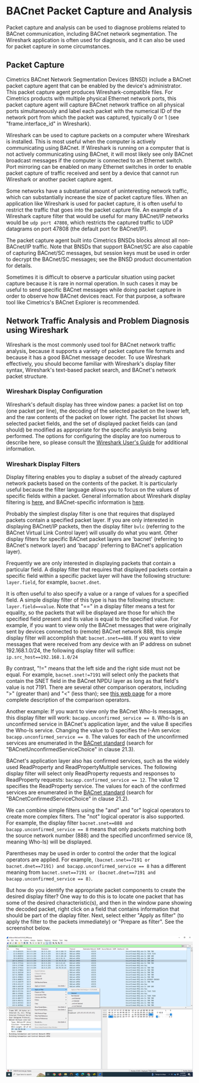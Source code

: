 # BACnet Packet Capture and Analysis
Packet capture and analysis can be used to diagnose problems related to BACnet communication, including BACnet network segmentation.  The Wireshark application is often used for diagnosis, and it can also be used for packet capture in some circumstances.

## Packet Capture
Cimetrics BACnet Network Segmentation Devices (BNSD) include a BACnet packet capture agent that can be enabled by the device's administrator.  This packet capture agent produces Wireshark-compatible files. For Cimetrics products with multiple physical Ethernet network ports, this packet capture agent will capture BACnet network traffice on all physical ports simultaneously and label each packet with the numerical ID of the network port from which the packet was captured, typically 0 or 1 (see "frame.interface_id" in Wireshark).

Wireshark can be used to capture packets on a computer where Wireshark is installed.  This is most useful when the computer is actively communicating using BACnet.  If Wireshark is running on a computer that is not actively communicating using BACnet, it will most likely see only BACnet broadcast messages if the computer is connected to an Ethernet switch.  Port mirroring can be enabled on many Ethernet switches in order to enable packet capture of traffic received and sent by a device that cannot run Wireshark or another packet capture agent.

Some networks have a substantial amount of uninteresting network traffic, which can substantially increase the size of packet capture files.  When an application like Wireshark is used for packet capture, it is often useful to restrict the traffic that goes into the packet capture file.  An example of a Wireshark capture filter that would be useful for many BACnet/IP networks would be `udp port 47808`, which restricts the captured traffic to UDP datagrams on port 47808 (the default port for BACnet/IP).

The packet capture agent built into Cimetrics BNSDs blocks almost all non-BACnet/IP traffic.  Note that BNSDs that support BACnet/SC are also capable of capturing BACnet/SC messages, but session keys must be used in order to decrypt the BACnet/SC messages; see the BNSD product documentation for details.

Sometimes it is difficult to observe a particular situation using packet capture because it is rare in normal operation.  In such cases it may be useful to send specific BACnet messages while doing packet capture in order to observe how BACnet devices react.  For that purpose, a software tool like Cimetrics's BACnet Explorer is recommended.

## Network Traffic Analysis and Problem Diagnosis using Wireshark
Wireshark is the most commonly used tool for BACnet network traffic analysis, because it supports a variety of packet capture file formats and because it has a good BACnet message decoder.  To use Wireshark effectively, you should become familiar with Wireshark's display filter syntax, Wireshark's text-based packet search, and BACnet's network packet structure. 

### Wireshark Display Configuration
Wireshark's default display has three window panes: a packet list on top (one packet per line), the decoding of the selected packet on the lower left, and the raw contents of the packet on lower right.  The packet list shows selected packet fields, and the set of displayed packet fields can (and should) be modified as appropriate for the specific analysis being performed. 
 The options for configuring the display are too numerous to describe here, so please consult the [Wireshark User's Guide](https://www.wireshark.org/docs/wsug_html/) for additional information.

### Wireshark Display Filters
Display filtering enables you to display a subset of the already captured network packets based on the contents of the packet.  It is particularly useful because the filter language allows you to focus on the values of specific fields within a packet.  General information about Wireshark display filtering is [here](https://wiki.wireshark.org/DisplayFilters), and BACnet-specific information is [here](https://wiki.wireshark.org/Protocols/bacnet).

Probably the simplest display filter is one that requires that displayed packets contain a specified packet layer.  If you are only interested in displaying BACnet/IP packets, then the display filter `bvlc` (referring to the BACnet Virtual Link Control layer) will usually do what you want.  Other display filters for specific BACnet packet layers are 'bacnet' (referring to BACnet's network layer) and 'bacapp' (referring to BACnet's application layer).

Frequently we are only interested in displaying packets that contain a particular field.  A display filter that requires that displayed packets contain a specific field within a specific packet layer will have the following structure: `layer.field`, for example, `bacnet.dnet`.

It is often useful to also specify a value or a range of values for a specified field.  A simple display filter of this type is has the following structure: `layer.field==value`.  Note that "==" in a display filter means a test for equality, so the packets that will be displayed are those for which the specified field present and its value is equal to the specified value.  For example, if you want to view only the BACnet messages that were originally sent by devices connected to (remote) BACnet network 888, this simple display filter will accomplish that: `bacnet.snet==888`.  If you want to view messages that were received from any device with an IP address on subnet 192.168.1.0/24, the following display filter will suffice: `ip.src_host==192.168.1.0/24`

By contrast, "!=" means that the left side and the right side must not be equal.  For example, `bacnet.snet!=7191` will select only the packets that contain the SNET field in the BACnet NPDU layer as long as that field's value is not 7191.  There are several other comparison operators, including ">" (greater than) and "<" (less than); see [this web page](https://wiki.wireshark.org/DisplayFilters) for a more complete description of the comparison operators.

Another example: If you want to view only the BACnet Who-Is messages, this display filter will work:
`bacapp.unconfirmed_service == 8`.  Who-Is is an unconfirmed service in BACnet's application layer, and the value 8 specifies the Who-Is service.  Changing the value to 0 specifies the I-Am service: `bacapp.unconfirmed_service == 0`.  The values for each of the unconfirmed services are enumerated in the [BACnet standard](https://ashrae.iwrapper.com/ASHRAE_PREVIEW_ONLY_STANDARDS/STD_135_2020) (search for "BACnetUnconfirmedServiceChoice" in clause 21.3).

BACnet's application layer also has confirmed services, such as the widely used ReadProperty and ReadPropertyMultiple services.  The following display filter will select only ReadProperty requests and responses to ReadProperty requests: `bacapp.confirmed_service == 12`.  The value 12 specifies the ReadProperty service.  The values for each of the confirmed services are enumerated in the [BACnet standard](https://ashrae.iwrapper.com/ASHRAE_PREVIEW_ONLY_STANDARDS/STD_135_2020) (search for "BACnetConfirmedServiceChoice" in clause 21.2).

We can combine simple filters using the "and" and "or" logical operators to create more complex filters.  The "not" logical operator is also supported.  For example, the display filter `bacnet.snet==888 and bacapp.unconfirmed_service == 8` means that only packets matching both the source network number (888) and the specified unconfirmed service (8, meaning Who-Is) will be displayed.  

Parentheses may be used in order to control the order that the logical operators are applied.  For example, `(bacnet.snet==7191 or bacnet.dnet==7191) and bacapp.unconfirmed_service == 8` has a different meaning from `bacnet.snet==7191 or (bacnet.dnet==7191 and bacapp.unconfirmed_service == 8)`.

But how do you identify the appropriate packet components to create the desired display filter?  One way to do this is to locate one packet that has some of the desired characteristic(s), and then in the window pane showing the decoded packet, right click on a field that contains information that should be part of the diaplay filter.  Next, select either "Apply as filter" (to apply the filter to the packets immediately) or "Prepare as filter".  See the screenshot below.

![Wireshark: apply as filter](graphics/Wireshark-apply-as-filter.png)
